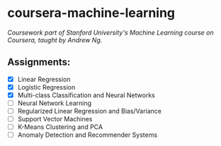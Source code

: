 # coursera-machine-learning

*Coursework part of Stanford University's Machine Learning course on Coursera, taught by Andrew Ng.*

## Assignments:
- [x] Linear Regression
- [x] Logistic Regression
- [x] Multi-class Classification and Neural Networks
- [ ] Neural Network Learning
- [ ] Regularized Linear Regression and Bias/Variance
- [ ] Support Vector Machines
- [ ] K-Means Clustering and PCA
- [ ] Anomaly Detection and Recommender Systems
